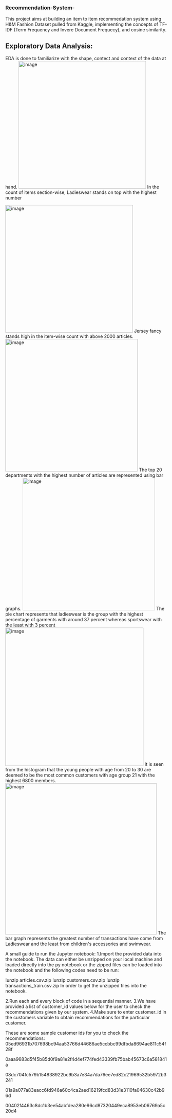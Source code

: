 ### Recommendation-System-
This project aims at building an item to item recommedation system using H&M Fashion Dataset pulled from Kaggle, implementing the concepts of TF-IDF (Term Frequency and Invere Document Frequecy), and cosine similarity.

## Exploratory Data Analysis:
EDA is done to familiarize with the shape, contect and context of the data at hand.
<img width="397" alt="image" src="https://github.com/sohanrk7/Recommendation-System-/assets/133166918/9f620aea-0341-436c-b224-7ecdeda4fa39">
In the count of items section-wise, Ladieswear stands on top with the highest number
 
<img width="397" alt="image" src="https://github.com/sohanrk7/Recommendation-System-/assets/133166918/bd506a70-5244-4079-a75d-c94d6f36cc57">
Jersey fancy stands high in the item-wise count with above 2000 articles.

<img width="412" alt="image" src="https://github.com/sohanrk7/Recommendation-System-/assets/133166918/53b6febd-2d2b-452e-b4d7-b913d7edf33b">
The top 20 departments with the highest number of articles are represented using bar graphs.

<img width="412" alt="image" src="https://github.com/sohanrk7/Recommendation-System-/assets/133166918/598c5782-3735-4a9a-bbae-55d59ddc1156">
The pie chart represents that ladieswear is the group with the highest percentage of garments with around 37 percent whereas sportswear with the least with 3 percent
  
<img width="430" alt="image" src="https://github.com/sohanrk7/Recommendation-System-/assets/133166918/b48269d1-82d9-4e31-851f-6ddfcb25426b">
It is seen from the histogram that the young people with age from 20 to 30 are deemed to be the most common customers with age group 21 with the highest 6800 members.

<img width="471" alt="image" src="https://github.com/sohanrk7/Recommendation-System-/assets/133166918/34179b88-3f0e-4d54-803e-f1f926887ee0">
The bar graph represents the greatest number of transactions have come from Ladieswear and the least from children's accessories and swimwear.


A small guide to run the Jupyter notebook:
1.Import the provided data into the notebook.
The data can either be unzipped on your local machine and loaded directly into the py notebook or the zipped files can be loaded into the notebook and the following codes need to be run:

!unzip articles.csv.zip
!unzip customers.csv.zip
!unzip transactions_train.csv.zip 
In order to get the unzipped files into the notebook.

2.Run each and every block of code in a sequential manner.
3.We have provided a list  of customer_id values below for the user to check the recommendations given by our system.
4.Make sure to enter customer_id in the customers variable to obtain recommendations for the particular customer.


These are some sample customer ids for you to check the recommendations:
05ed96931b707698bc94aa53766d44686ae5ccbbc99dfbda8694ae811c54f28f

0aaa9683d5f45b85d0f9a81e2f4d4ef774fed43339fb75bab45673c6a581841a

08dc704fc579b154838922bc9b3a7e34a7da76ee7ed82c21969532b5972b3241

01a9a077a83eacc6fd946a60c4ca2aed16219fcd83d31e3110fa04630c42b96d

00402f4463c8dc1b3ee54abfdea280e96cd87320449eca8953eb06769a5c20d4

 
